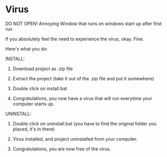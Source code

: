 # Virus
DO NOT OPEN! Annoying Window that runs on windows start up after first run

If you absolutely feel the need to experience the virus, okay. Fine.

Here's what you do:

INSTALL:

1. Download project as .zip file

2. Extract the project (take it out of the .zip file and put it somewhere)

3. Double click on install.bat

4. Congratulations, you now have a virus that will run everytime your computer starts up.

UNINSTALL:

1. Double click on uninstall.bat (you have to find the original folder you placed, it's in there)

2. Virus installed, and project uninstalled from your computer.

3. Congratulations, you are now free of the virus.
